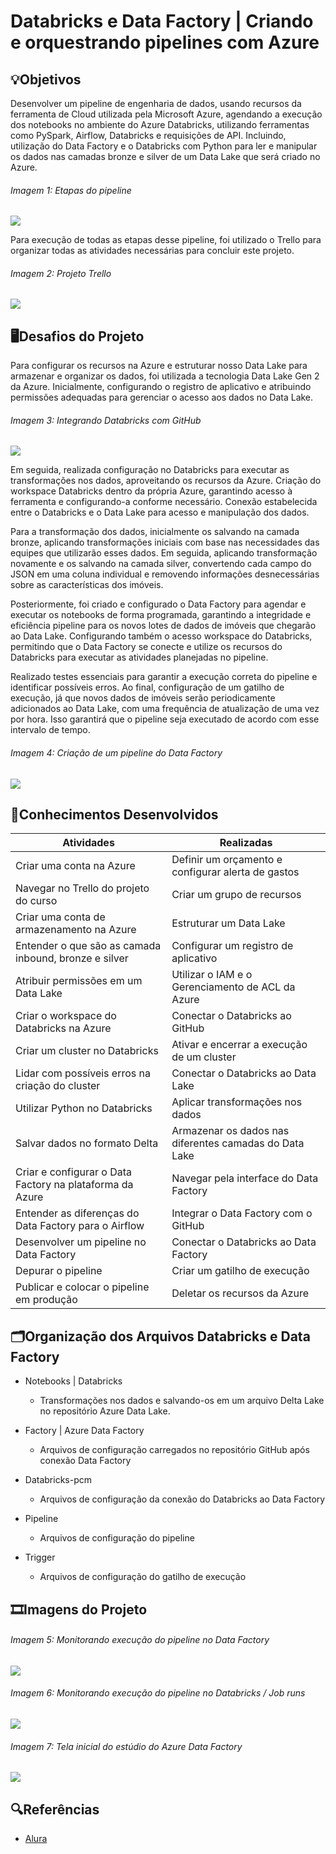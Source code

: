 # Databricks e Data Factory | Criando e orquestrando pipelines com Azure

## 💡Objetivos
Desenvolver um pipeline de engenharia de dados, usando recursos da ferramenta de Cloud utilizada pela Microsoft Azure, agendando a execução dos notebooks no ambiente do Azure Databricks, utilizando ferramentas como PySpark, Airflow, Databricks e requisições de API. Incluindo, utilização do Data Factory e o Databricks com Python para ler e manipular os dados nas camadas bronze e silver de um Data Lake que será criado no Azure.

###### Imagem 1: Etapas do pipeline
<img src="/img/etapas-pipeline.png">

Para execução de todas as etapas desse pipeline, foi utilizado o Trello para organizar todas as atividades necessárias para concluir este projeto.

###### Imagem 2: Projeto Trello 
<img src="/img/trello-projeto.png">

## 🖥️Desafios do Projeto
Para configurar os recursos na Azure e estruturar nosso Data Lake para armazenar e organizar os dados, foi utilizada a tecnologia Data Lake Gen 2 da Azure. Inicialmente, configurando o registro de aplicativo e atribuindo permissões adequadas para gerenciar o acesso aos dados no Data Lake.

###### Imagem 3: Integrando Databricks com GitHub
<img src="/img/img-databricks-github.png">

Em seguida, realizada configuração no Databricks para executar as transformações nos dados, aproveitando os recursos da Azure. Criação do workspace Databricks dentro da própria Azure, garantindo acesso à ferramenta e configurando-a conforme necessário. Conexão estabelecida entre o Databricks e o Data Lake para acesso e manipulação dos dados.

Para a transformação dos dados, inicialmente os salvando na camada bronze, aplicando transformações iniciais com base nas necessidades das equipes que utilizarão esses dados. Em seguida, aplicando transformação novamente e os salvando na camada silver, convertendo cada campo do JSON em uma coluna individual e removendo informações desnecessárias sobre as características dos imóveis.

Posteriormente, foi criado e configurado o Data Factory para agendar e executar os notebooks de forma programada, garantindo a integridade e eficiência pipeline para os novos lotes de dados de imóveis que chegarão ao Data Lake. Configurando também o acesso workspace do Databricks, permitindo que o Data Factory se conecte e utilize os recursos do Databricks para executar as atividades planejadas no pipeline.

Realizado testes essenciais para garantir a execução correta do pipeline e identificar possíveis erros. Ao final, configuração de um gatilho de execução, já que novos dados de imóveis serão periodicamente adicionados ao Data Lake, com uma frequência de atualização de uma vez por hora. Isso garantirá que o pipeline seja executado de acordo com esse intervalo de tempo.

###### Imagem 4: Criação de um pipeline do Data Factory
<img src="/img/pipeline-datafactory.png">

## 📄Conhecimentos Desenvolvidos
|Atividades|Realizadas |
|----------|-----------|
| Criar uma conta na Azure | Definir um orçamento e configurar alerta de gastos |
| Navegar no Trello do projeto do curso | Criar um grupo de recursos |
| Criar uma conta de armazenamento na Azure | Estruturar um Data Lake |
| Entender o que são as camada inbound, bronze e silver | Configurar um registro de aplicativo |
| Atribuir permissões em um Data Lake | Utilizar o IAM e o Gerenciamento de ACL da Azure |
| Criar o workspace do Databricks na Azure | Conectar o Databricks ao GitHub |
| Criar um cluster no Databricks | Ativar e encerrar a execução de um cluster |
| Lidar com possíveis erros na criação do cluster | Conectar o Databricks ao Data Lake |
| Utilizar Python no Databricks | Aplicar transformações nos dados |
| Salvar dados no formato Delta | Armazenar os dados nas diferentes camadas do Data Lake |
| Criar e configurar o Data Factory na plataforma da Azure | Navegar pela interface do Data Factory |
| Entender as diferenças do Data Factory para o Airflow | Integrar o Data Factory com o GitHub |
| Desenvolver um pipeline no Data Factory | Conectar o Databricks ao Data Factory |
| Depurar o pipeline | Criar um gatilho de execução |
| Publicar e colocar o pipeline em produção | Deletar os recursos da Azure |

##  🗂️Organização dos Arquivos Databricks e Data Factory
* Notebooks | Databricks
    - Transformações nos dados e salvando-os em um arquivo Delta Lake no repositório Azure Data Lake.

* Factory | Azure Data Factory
    - Arquivos de configuração carregados no repositório GitHub após conexão Data Factory

* Databricks-pcm
    - Arquivos de configuração da conexão do Databricks ao Data Factory

* Pipeline
    - Arquivos de configuração do pipeline

* Trigger
    - Arquivos de configuração do gatilho de execução

## 🎞️Imagens do Projeto

###### Imagem 5: Monitorando execução do pipeline no Data Factory
<img src="/img/monitorando-execucao-pipeline.png">

###### Imagem 6: Monitorando execução do pipeline no Databricks / Job runs
<img src="/img/monitorando-execucao-pipeline-databricks.png">

###### Imagem 7: Tela inicial do estúdio do Azure Data Factory
<img src="/img/estudio-azure-data-factory.png">

## 🔍Referências
- [Alura](https://www.alura.com.br/)